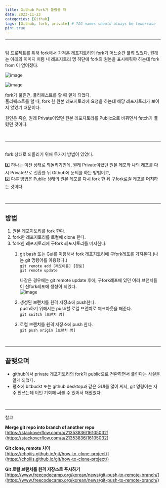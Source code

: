 ```yaml
---
title: Github Fork가 풀렸을 때
date: 2023-11-23
categories: [Github]
tags: [Github, fork, private] # TAG names should always be lowercase
pin: true
---
```


***
<br>
팀 프로젝트를 위해 fork해서 가져온 레포지토리의 fork가 어느순간 풀려 있었다.  
원래는 아래의 이미지 처럼 내 레포지토리 명 하단에 fork의 원본을 표시해줘야 하는데 fork from 이 없어졌다.  

![image](https://github.com/kokiok3/OlymPos/assets/84312457/89b9a5b8-621b-4bcf-9f24-4499e03a76c3)

![image](https://github.com/kokiok3/OlymPos/assets/84312457/7f5d161a-12e3-499c-aa3f-0c205dd10a35)  

fork가 풀린건, 풀리퀘스트를 할 때 알게 되었다.  
풀리퀘스트를 할 때, fork 한 원본 레포지토리에 요청을 하는데 해당 레포지토리가 보이지 않았기 때문이다.  

원인은 즉슨, 원래 Private이었던 원본 레포지토리를 Public으로 바뀌면서 fetch가 풀렸던 것이다.

<br>

***
<br>
fork 상태로 되돌리기 위해 두가지 방법이 있었다.  

1️⃣ 하나는 이전 상태로 되돌리기인데, 원래 Private이었던 원본 레포와 나의 레포를 다시 Private으로 전환한 뒤 Github에 문의를 하는 방법이고,  
2️⃣ 다른 방법은 Public 상태의 원본 레포를 다시 fork 한 뒤 구fork로컬 레포를 머지하는 것이다.  

<br>

---

## 방법

1. 원본 레포지토리를 fork 한다.
2. fork한 레포지토리를 로컬에 clone 한다.
3. fork한 레포지토리에 구fork 레포지토리를 머지한다.
   1. git bash 또는 Gui를 이용해서 fork 레포지토리에 구fork레포를 가져온다.(나는 git 명령어를 이용했다.)  
      `git remote add [레포이름] [경로]`  
      `git remote update`  

      나같은 경우에는 git remote update 후에, 구fork레포에 있던 여러 브랜치들이 신fork레포에 생성이 되었다.  
        ![image](https://github.com/kokiok3/OlymPos/assets/84312457/7af52c39-c65b-467b-90c2-f424ba2c1ff6)  

    2. 생성된 브랜치를 원격 저장소에 push한다.  
       push하기 위해서는 push할 로컬 브랜치로 체크아웃을 해준다.  
       `git switch [브랜치 명]`  

    3. 로컬 브랜치를 원격 저장소에 push 한다.  
        `git push origin [브랜치 명]`  

<br>

---

## 끝맺으며
* github에서 private 레포지토리의 fork가 public으로 전환하면서 풀린다는 사실을 알게 되었다.
* 평소에 bitbuckt 또는 github desktop과 같은 GUI를 많이 써서, git 명령어는 자주 안쓰는데 이번 기회에 써볼 수 있어서 재밌었다.

<br>

---
참고

**Merge git repo into branch of another repo**  
[https://stackoverflow.com/a/21353836/16105032](https://stackoverflow.com/a/21353836/16105032)

**Git clone, remote 차이**  
[https://choiiis.github.io/git/how-to-clone-project/](https://choiiis.github.io/git/how-to-clone-project/)


**Git 로컬 브랜치를 원격 저장소로 푸시하기**  
[https://www.freecodecamp.org/korean/news/git-push-to-remote-branch/](https://www.freecodecamp.org/korean/news/git-push-to-remote-branch/)